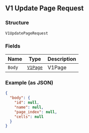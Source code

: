 ## V1 Update Page Request

### Structure

`V1UpdatePageRequest`

### Fields

| Name | Type | Description |
|  --- | --- | --- |
| `Body` | [`V1Page`](/doc/models/v1-page.md) | V1Page |

### Example (as JSON)

```json
{
  "body": {
    "id": null,
    "name": null,
    "page_index": null,
    "cells": null
  }
}
```

